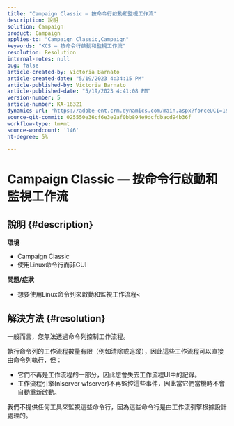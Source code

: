 ```yaml
---
title: "Campaign Classic — 按命令行啟動和監視工作流"
description: 說明
solution: Campaign
product: Campaign
applies-to: "Campaign Classic,Campaign"
keywords: "KCS — 按命令行啟動和監視工作流"
resolution: Resolution
internal-notes: null
bug: false
article-created-by: Victoria Barnato
article-created-date: "5/19/2023 4:34:15 PM"
article-published-by: Victoria Barnato
article-published-date: "5/19/2023 4:41:08 PM"
version-number: 5
article-number: KA-16321
dynamics-url: "https://adobe-ent.crm.dynamics.com/main.aspx?forceUCI=1&pagetype=entityrecord&etn=knowledgearticle&id=0df14bfa-62f6-ed11-8848-6045bd0065b6"
source-git-commit: 025550e36cf6e3e2af0bb894e9dcfdbacd94b36f
workflow-type: tm+mt
source-wordcount: '146'
ht-degree: 5%

---
```


# Campaign Classic — 按命令行啟動和監視工作流

## 說明 {#description}

<b>環境</b>
- Campaign Classic
- 使用Linux命令行而非GUI

<b>問題/症狀</b>
- 想要使用Linux命令列來啟動和監視工作流程`<`



## 解決方法 {#resolution}


一般而言，您無法透過命令列控制工作流程。

執行命令列的工作流程數量有限（例如清除或追蹤），因此這些工作流程可以直接由命令列執行，但：

- 它們不再是工作流程的一部分，因此您會失去工作流程UI中的記錄。
- 工作流程引擎(nlserver wfserver)不再監控這些事件，因此當它們當機時不會自動重新啟動。


我們不提供任何工具來監視這些命令行，因為這些命令行是由工作流引擎根據設計處理的。
